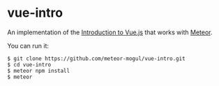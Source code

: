 # vue-intro

An implementation of the [Introduction to Vue.js](https://vuejs.org/v2/guide/index.html) that works with [Meteor](https://www.meteor.com/).

You can run it:

```
$ git clone https://github.com/meteor-mogul/vue-intro.git
$ cd vue-intro
$ meteor npm install
$ meteor
```
